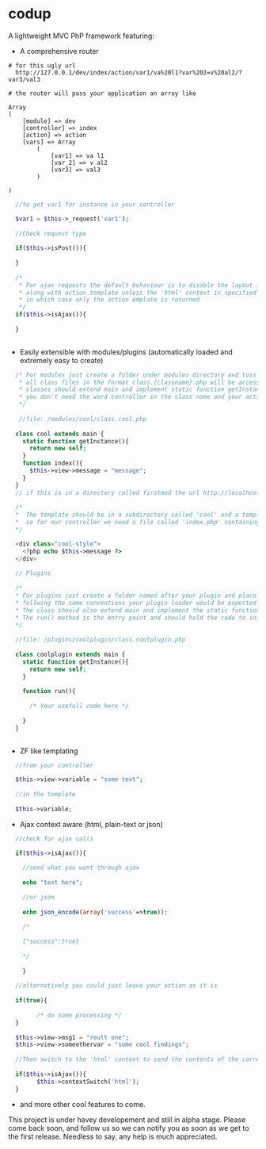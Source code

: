 codup
=====

A lightweight MVC PhP framework featuring:

- A comprehensive router 

```
# for this ugly url
  http://127.0.0.1/dev/index/action/var1/va%20l1?var%202=v%20al2/?var3/val3

# the router will pass your application an array like

Array
(
    [module] => dev
    [controller] => index
    [action] => action
    [vars] => Array
        (
            [var1] => va l1
            [var_2] => v al2
            [var3] => val3
        )

)

```

``` php
  //to get var1 for instance in your controller

  $var1 = $this->_request('var1');
  
  //Check request type
  
  if($this->isPost()){
  
  }
  
  /* 
   * For ajax requests the default behaviour is to disable the layout if there is any 
   * along with action template unless the 'html' context is specified
   * in which case only the action emplate is returned
   */
  if($this->isAjax()){
  
  }
  
```

- Easily extensible with modules/plugins (automatically loaded and extremely easy to create) 

``` php
  /* For modules just create a folder under modules directory and toss your controllers there
   * all class files in the format class.{classname}.php will be accessible as controllers 
   * classes should extend main and implement static function getInstance()
   * you don't need the word controller in the class name and your actions doesn't need the word action neither
   */
   
   //file: /modules/cool/class.cool.php
   
  class cool extends main {
    static function getInstance(){
      return new self;
    }
    function index(){
      $this->view->message = "message";
    }
  }
  // if this is in a directory called firstmod the url http://localhost/firstmod/cool will fire the index method
  
  /*
  *  The template should be in a subdirectory called 'cool' and a template file in it mapping the actions
  *  so for our controller we need a file called 'index.php' containing what ever html you like
  */

  <div class="cool-style">
    <?php echo $this->message ?>
  </div>
  
  // Plugins
  
  /*
  * For plugins just create a folder named after your plugin and place it in the plugins folder
  * follwing the same conventions your plugin loader would be expected to be in class.{pluginName}.php
  * The class should also extend main and implement the static function getInstance()
  * The run() method is the entry point and should hold the code to initialize and execute your plugin
  */
  
  //file: /plugins/coolplugin/class.coolplugin.php
  
  class coolplugin extends main {
    static function getInstance(){
      return new self;
    }
    
    function run(){
      
      /* Your usefull code here */
      
    }
  }
  
```
- ZF like templating

``` php
  //from your controller

  $this->view->variable = "some text";
  
  //in the template 
  
  $this->variable;
```

- Ajax context aware (html, plain-text or json)

``` php
  //check for ajax calls

  if($this->isAjax()){
    
    //send what you want through ajax
    
    echo "text here";
    
    //or json
    
    echo json_encode(array('success'=>true));
    
    /*
    
    {"success":true}
    
    */
    
    }
    
  //alternatively you could just leave your action as it is
    
  if(true){
          
        /* do some processing */
  }
    
  $this->view->msg1 = "reult one";
  $this->view->someothervar = "some cool findings";
    
  //Then switch to the 'html' context to send the contents of the corresponding template file as it is (no layout)
  
  if($this->isAjax()){
        $this->contextSwitch('html');
  }

```
- and more other cool features to come.

This project is under havey developement and still in alpha stage. Please come back soon, and follow us so we can notify you 
as soon as we get to the first release. 
Needless to say, any help is much appreciated.




